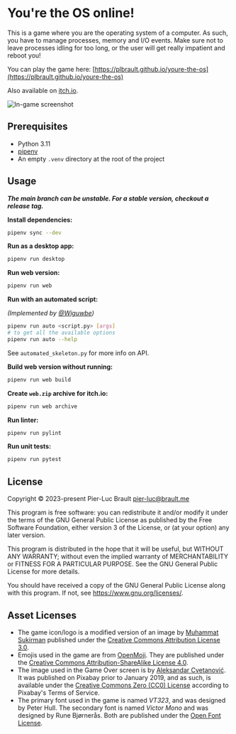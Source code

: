 # You're the OS online!

This is a game where you are the operating system of a computer.
As such, you have to manage processes, memory and I/O events.
Make sure not to leave processes idling for too long, or the user will get really impatient and reboot you!

You can play the game here: [https://plbrault.github.io/youre-the-os](https://plbrault.github.io/youre-the-os)

Also available on [itch.io](https://plbrault.itch.io/youre-the-os).

![In-game screenshot](readme-assets/in_game_screenshot.png)

## Prerequisites

* Python 3.11
* [pipenv](https://pypi.org/project/pipenv/)
* An empty `.venv` directory at the root of the project

## Usage

***The main branch can be unstable. For a stable version, checkout a release tag.***

**Install dependencies:**

```bash
pipenv sync --dev
```

**Run as a desktop app:**

```bash
pipenv run desktop
```

**Run web version:**

```bash
pipenv run web
```

**Run with an automated script:**

_(Implemented by [@Wiguwbe](https://github.com/Wiguwbe))_

```bash
pipenv run auto <script.py> [args]
# to get all the available options
pipenv run auto --help
```

See `automated_skeleton.py` for more info on API.

**Build web version without running:**

```bash
pipenv run web build
```

**Create `web.zip` archive for itch.io:**

```bash
pipenv run web archive
```

**Run linter:**

```bash
pipenv run pylint
```

**Run unit tests:**

```bash
pipenv run pytest
```

## License

Copyright © 2023-present Pier-Luc Brault <pier-luc@brault.me>

This program is free software: you can redistribute it and/or modify it under the terms of the GNU General Public License as published by the Free Software Foundation, either version 3 of the License, or (at your option) any later version.

This program is distributed in the hope that it will be useful, but WITHOUT ANY WARRANTY; without even the implied warranty of MERCHANTABILITY or FITNESS FOR A PARTICULAR PURPOSE. See the GNU General Public License for more details.

You should have received a copy of the GNU General Public License along with this program. If not, see <https://www.gnu.org/licenses/>.

## Asset Licenses

* The game icon/logo is a modified version of an image by [Muhammat Sukirman](https://thenounproject.com/creator/zero_wing/) published under the [Creative Commons Attribution License 3.0](https://creativecommons.org/licenses/by/3.0/).
* Emojis used in the game are from [OpenMoji](https://openmoji.org/). They are published under the [Creative Commons Attribution-ShareAlike License 4.0](https://creativecommons.org/licenses/by-sa/4.0/).
* The image used in the Game Over screen is by [Aleksandar Cvetanović](https://pixabay.com/fr/users/lemonsandtea-10190089/). It was published on Pixabay prior to January 2019, and as such, is available under the [Creative Commons Zero (CC0) License](https://creativecommons.org/publicdomain/zero/1.0/?ref=chooser-v1) according to Pixabay's Terms of Service.
* The primary font used in the game is named *VT323*, and was designed by Peter Hull. The secondary font is named *Victor Mono* and was designed by Rune Bjørnerås. Both are published under the [Open Font License](https://scripts.sil.org/cms/scripts/page.php?item_id=OFL_web).
